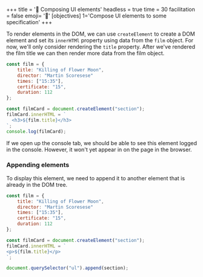 +++
title = '🧱 Composing UI elements'
headless = true
time = 30
facilitation = false
emoji= '🧩'
[objectives]
    1='Compose UI elements to some specification'
+++

To render elements in the DOM, we can use `createElement` to create a DOM element and set its `innerHTMl` property using data from the `film` object. For now, we'll only consider rendering the `title` property. After we've rendered the film title we can then render more data from the film object.

```js
const film = {
    title: "Killing of Flower Moon",
    director: "Martin Scoresese"
    times: ["15:35"],
    certificate: "15",
    duration: 112
};

const filmCard = document.createElement("section");
filmCard.innerHTML = `
  <h3>${film.title}</h3>
`;
console.log(filmCard);
```

If we open up the console tab, we should be able to see this element logged in the console. However, it won't yet appear in on the page in the browser.

### Appending elements

To display this element, we need to append it to another element that is already in the DOM tree.

```js {linenos=table,hl_lines=["15"],linenostart=1}
const film = {
    title: "Killing of Flower Moon",
    director: "Martin Scoresese"
    times: ["15:35"],
    certificate: "15",
    duration: 112
};

const filmCard = document.createElement("section");
filmCard.innerHTML = `
<p>${film.title}</p>
`;

document.querySelector("ul").append(section);
```
